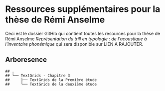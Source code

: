Ressources supplémentaires pour la thèse de Rémi Anselme
================

Ceci est le dossier GitHib qui contient toutes les resources pour la thèse de Rémi Anselme *Représentation du trill en typologie : de l'acoustique à l'inventaire phonémique* qui sera disponible sur LIEN A RAJOUTER.


## Arboresence

    ## .
    ## └── TextGrids - Chapitre 3
    ##     ├── TextGrids de la Première étude
    ##     └── TextGrids de la deuxième étude
